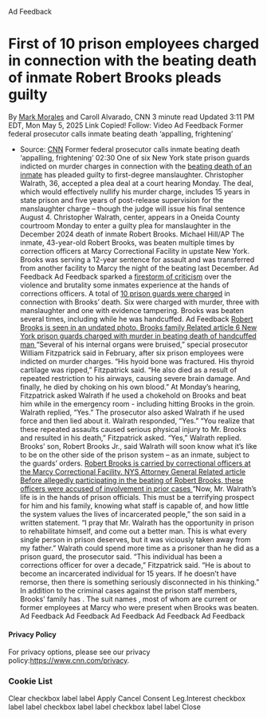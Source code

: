 Ad Feedback
#  First of 10 prison employees charged in connection with the beating death of inmate Robert Brooks pleads guilty 
By [Mark Morales](https://www.cnn.com/profiles/mark-morales) and Caroll Alvarado, CNN 
3 minute read 
Updated 3:11 PM EDT, Mon May 5, 2025 
Link Copied! 
Follow:
Video Ad Feedback
Former federal prosecutor calls inmate beating death ‘appalling, frightening’ 
- Source: [CNN](https://www.cnn.com/)
Former federal prosecutor calls inmate beating death ‘appalling, frightening’
02:30 
One of six New York state prison guards indicted on murder charges in connection with the [beating death of an inmate](https://www.cnn.com/2025/04/15/us/new-york-prison-guards-indicted-inmate-death?cid=external-feeds_iluminar_google) has pleaded guilty to first-degree manslaughter. 
Christopher Walrath, 36, accepted a plea deal at a court hearing Monday. The deal, which would effectively nullify his murder charge, includes 15 years in state prison and five years of post-release supervision for the manslaughter charge – though the judge will issue his final sentence August 4. 
Christopher Walrath, center, appears in a Oneida County courtroom Monday to enter a guilty plea for manslaughter in the December 2024 death of inmate Robert Brooks.
Michael Hill/AP
The inmate, 43-year-old Robert Brooks, was beaten multiple times by correction officers at Marcy Correctional Facility in upstate New York. Brooks was serving a 12-year sentence for assault and was transferred from another facility to Marcy the night of the beating last December. 
Ad Feedback
Ad Feedback
sparked a [firestorm of criticism](https://www.cnn.com/2025/02/20/us/robert-brooks-death-prison-guards-arrested) over the violence and brutality some inmates experience at the hands of corrections officers. 
A total of [10 prison guards were charged](https://www.cnn.com/2025/04/15/us/new-york-prison-guards-indicted-inmate-death?cid=external-feeds_iluminar_google) in connection with Brooks’ death. Six were charged with murder, three with manslaughter and one with evidence tampering. 
Brooks was beaten several times, including while he was handcuffed. 
Ad Feedback
[ Robert Brooks is seen in an undated photo. Brooks family Related article 6 New York prison guards charged with murder in beating death of handcuffed man ](https://edition.cnn.com/2025/02/20/us/robert-brooks-death-prison-guards-arrested)
“Several of his internal organs were bruised,” special prosecutor William Fitzpatrick said in February, after six prison employees were indicted on murder charges. 
“His hyoid bone was fractured. His thyroid cartilage was ripped,” Fitzpatrick said. “He also died as a result of repeated restriction to his airways, causing severe brain damage. And finally, he died by choking on his own blood.” 
At Monday’s hearing, Fitzpatrick asked Walrath if he used a chokehold on Brooks and beat him while in the emergency room - including hitting Brooks in the groin. Walrath replied, “Yes.” 
The prosecutor also asked Walrath if he used force and then lied about it. Walrath responded, “Yes.” 
“You realize that these repeated assaults caused serious physical injury to Mr. Brooks and resulted in his death,” Fitzpatrick asked. 
“Yes,” Walrath replied. 
Brooks’ son, Robert Brooks Jr., said Walrath will soon know what it’s like to be on the other side of the prison system – as an inmate, subject to the guards’ orders. 
[ Robert Brooks is carried by correctional officers at the Marcy Correctional Facility. NYS Attorney General Related article Before allegedly participating in the beating of Robert Brooks, these officers were accused of involvement in prior cases ](https://edition.cnn.com/2024/12/29/us/robert-brooks-officers-prior-allegations)
“Now, Mr. Walrath’s life is in the hands of prison officials. This must be a terrifying prospect for him and his family, knowing what staff is capable of, and how little the system values the lives of incarcerated people,” the son said in a written statement. 
“I pray that Mr. Walrath has the opportunity in prison to rehabilitate himself, and come out a better man. This is what every single person in prison deserves, but it was viciously taken away from my father.” 
Walrath could spend more time as a prisoner than he did as a prison guard, the prosecutor said. 
“This individual has been a corrections officer for over a decade,” Fitzpatrick said. “He is about to become an incarcerated individual for 15 years. If he doesn’t have remorse, then there is something seriously disconnected in his thinking.” 
In addition to the criminal cases against the prison staff members, Brooks’ family has . The suit names , most of whom are current or former employees at Marcy who were present when Brooks was beaten. 
Ad Feedback
Ad Feedback
Ad Feedback
Ad Feedback
Ad Feedback
#### Privacy Policy
For privacy options, please see our privacy policy:<https://www.cnn.com/privacy>.
### Cookie List
Clear
checkbox label label
Apply Cancel
Consent Leg.Interest
checkbox label label
checkbox label label
checkbox label label
Close
